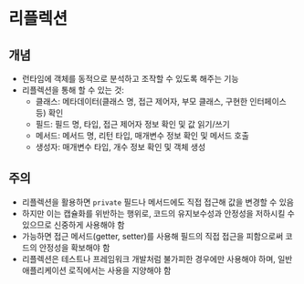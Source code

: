 # 리플렉션

## 개념
- 런타임에 객체를 동적으로 분석하고 조작할 수 있도록 해주는 기능
- 리플렉션을 통해 할 수 있는 것:
  - 클래스: 메타데이터(클래스 명, 접근 제어자, 부모 클래스, 구현한 인터페이스 등) 확인
  - 필드: 필드 명, 타입, 접근 제어자 정보 확인 및 값 읽기/쓰기
  - 메서드: 메서드 명, 리턴 타입, 매개변수 정보 확인 및 메서드 호출
  - 생성자: 매개변수 타입, 개수 정보 확인 및 객체 생성

## 주의
- 리플렉션을 활용하면 `private` 필드나 메서드에도 직접 접근해 값을 변경할 수 있음
- 하지만 이는 캡슐화를 위반하는 행위로, 코드의 유지보수성과 안정성을 저하시킬 수 있으므로 신중하게 사용해야 함
- 가능하면 접근 메서드(getter, setter)를 사용해 필드의 직접 접근을 피함으로써 코드의 안정성을 확보해야 함
- 리플렉션은 테스트나 프레임워크 개발처럼 불가피한 경우에만 사용해야 하며, 일반 애플리케이션 로직에서는 사용을 지양해야 함